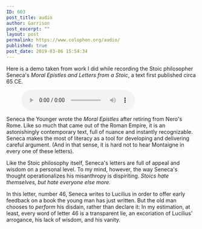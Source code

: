 ```yaml
---
ID: 603
post_title: audio
author: Garrison
post_excerpt: ""
layout: post
permalink: https://www.colophon.org/audio/
published: true
post_date: 2019-03-06 15:54:34
---
```

<!-- wp:paragraph -->
<p>Here is a demo taken from work I did while recording the Stoic philosopher Seneca's <em>Moral Epistles and Letters from a Stoic</em>, a text first published circa 65 CE.</p>
<!-- /wp:paragraph -->

<!-- wp:audio {"id":604} -->
<figure class="wp-block-audio"><audio controls src="https://www.colophon.org/wp-content/uploads/2019/03/seneca_letters_lucilius.mp3" preload="auto"></audio></figure>
<!-- /wp:audio -->

<!-- wp:paragraph -->
<p>Seneca the Younger wrote the <em>Moral Epistles</em> after retiring from Nero's Rome.  Like so much that came out of the Roman Empire, it is an astonishingly contemporary text, full of nuance and instantly recognizable.  Seneca makes the most of literacy as a tool for developing and delivering careful argument.  (And in that sense, it is hard not to hear Montaigne in every one of these letters).</p>
<!-- /wp:paragraph -->

<!-- wp:paragraph -->
<p>Like the Stoic philosophy itself, Seneca's letters are full of appeal and wisdom on a personal level.  To my mind, however, the way Seneca's thought operationalizes his misanthropy is dispiriting.  <em>Stoics hate themselves, but hate everyone else more.</em></p>
<!-- /wp:paragraph -->

<!-- wp:paragraph -->
<p>In this letter, number 46, Seneca writes to Lucilius in order to offer early feedback on a book the young man has just written.  But the old man chooses to <em>perform</em> his disdain, rather than declare it:  In my estimation, at least, every word of letter 46 is a transparent lie, an excoriation of Lucilius' arrogance, his lack of wisdom, and his vanity.</p>
<!-- /wp:paragraph -->